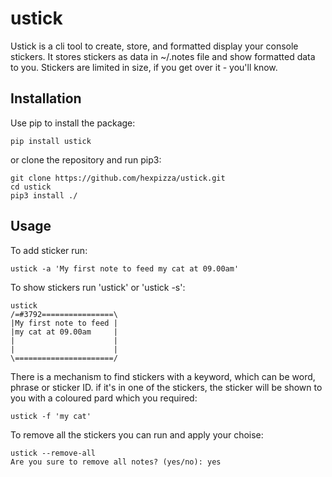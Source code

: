 # ustick
Ustick is a cli tool to create, store, and formatted display your console stickers.
It stores stickers as data in ~/.notes file and show formatted data to you.
Stickers are limited in size, if you get over it - you'll know.

## Installation
Use pip to install the package:
```
pip install ustick
```
or clone the repository and run pip3:
```
git clone https://github.com/hexpizza/ustick.git
cd ustick
pip3 install ./
```

## Usage
To add sticker run:
```
ustick -a 'My first note to feed my cat at 09.00am'
```
To show stickers run 'ustick' or 'ustick -s':
```
ustick                                             
/=#3792================\
|My first note to feed |
|my cat at 09.00am     |
|                      |
|                      |
\======================/
```
There is a mechanism to find stickers with a keyword, which can be word, phrase or sticker ID. if it's in one of the stickers, the sticker will be shown to you with a coloured pard which you required:
```
ustick -f 'my cat'                                 
```

To remove all the stickers you can run and apply your choise:
```
ustick --remove-all
Are you sure to remove all notes? (yes/no): yes
```